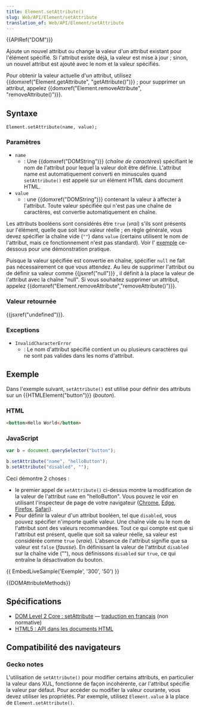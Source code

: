 ```yaml
---
title: Element.setAttribute()
slug: Web/API/Element/setAttribute
translation_of: Web/API/Element/setAttribute
---
```

{{APIRef("DOM")}}

Ajoute un nouvel attribut ou change la valeur d'un attribut existant pour l'élément spécifié. Si l'attribut existe déjà, la valeur est mise à jour ; sinon, un nouvel attribut est ajouté avec le nom et la valeur spécifiés.

Pour obtenir la valeur actuelle d'un attribut, utilisez {{domxref("Element.getAttribute", "getAttribute()")}} ; pour supprimer un attribut, appelez {{domxref("Element.removeAttribute", "removeAttribute()")}}.

## Syntaxe

    Element.setAttribute(name, value);

### Paramètres

- `name`
  - : Une {{domxref("DOMString")}} (_chaîne de caractères_) spécifiant le nom de l'attribut pour lequel la valeur doit être définie. L'attribut name est automatiquement converti en minuscules quand `setAttribute()` est appelé sur un élément HTML dans document HTML.
- `value`
  - : une {{domxref("DOMString")}} contenant la valeur à affecter à l'attribut. Toute valeur spécifiée qui n'est pas une chaîne de caractères, est convertie automatiquement en chaîne.

Les attributs booléens sont considérés être `true` (_vrai_) s'ils sont présents sur l'élément, quelle que soit leur valeur réelle ; en règle générale, vous devez spécifier la chaîne vide (`""`) dans `value` (certains utilisent le nom de l'attribut, mais ce fonctionnement n'est pas standard). Voir l' [exemple](#exemple) ce-dessous pour une démonstration pratique.

Puisque la valeur spécifiée est convertie en chaîne, spécifier `null` ne fait pas nécessairement ce que vous attendez. Au lieu de supprimer l'attribut ou de définir sa valeur comme {{jsxref("null")}} , il définit à la place la valeur de l'attribut avec la chaîne "null". Si vous souhaitez supprimer un attribut, appelez {{domxref("Element.removeAttribute","removeAttribute()")}}.

### Valeur retournée

{{jsxref("undefined")}}.

### Exceptions

- `InvalidCharacterError`
  - : Le nom d'attribut spécifié contient un ou plusieurs caractères qui ne sont pas valides dans les noms d'attribut.

## Exemple

Dans l'exemple suivant, `setAttribute()` est utilisé pour définir des attributs sur un {{HTMLElement("button")}} (_bouton_).

### HTML

```html
<button>Hello World</button>
```

### JavaScript

```js
var b = document.querySelector("button");

b.setAttribute("name", "helloButton");
b.setAttribute("disabled", "");
```

Ceci démontre 2 choses :

- le premier appel de `setAttribute()` ci-dessus montre la modification de la valeur de l'attribut `name` en "helloButton". Vous pouvez le voir en utilisant l'inspecteur de page de votre navigateur ([Chrome](https://developers.google.com/web/tools/chrome-devtools/inspect-styles), [Edge](https://docs.microsoft.com/en-us/microsoft-edge/f12-devtools-guide/dom-explorer), [Firefox](/en-US/docs/Tools/Page_Inspector), [Safari](https://developer.apple.com/library/content/documentation/AppleApplications/Conceptual/Safari_Developer_Guide/Introduction/Introduction.html)).
- Pour définir la valeur d'un attribut booléen, tel que `disabled`, vous pouvez spécifier n'importe quelle valeur. Une chaîne vide ou le nom de l'attribut sont des valeurs recommandées. Tout ce qui compte est que si l'attribut est présent, quelle que soit sa valeur réelle, sa valeur est considérée comme `true` (_vraie_). L'absence de l'attribut signifie que sa valeur est `false` (_fausse_). En définissant la valeur de l'attribut `disabled` sur la chaîne vide (""), nous définissons `disabled` sur `true`, ce qui entraîne la désactivation du bouton.

{{ EmbedLiveSample('Exemple', '300', '50') }}

{{DOMAttributeMethods}}

## Spécifications

- [DOM Level 2 Core : setAttribute](http://www.w3.org/TR/DOM-Level-2-Core/core.html#ID-F68F082) — [traduction en français](http://www.yoyodesign.org/doc/w3c/dom2/core/core.html#ID-F68F082) (non normative)
- [HTML5 : API dans les documents HTML](http://www.whatwg.org/specs/web-apps/current-work/#apis-in-html-documents)

## Compatibilité des navigateurs

### Gecko notes

L'utilisation de `setAttribute()` pour modifier certains attributs, en particulier la valeur dans XUL, fonctionne de façon incohérente, car l'attribut spécifie la valeur par défaut. Pour accéder ou modifier la valeur courante, vous devez utiliser les propriétés. Par exemple, utilisez `Element.value` à la place de `Element.setAttribute()`.
